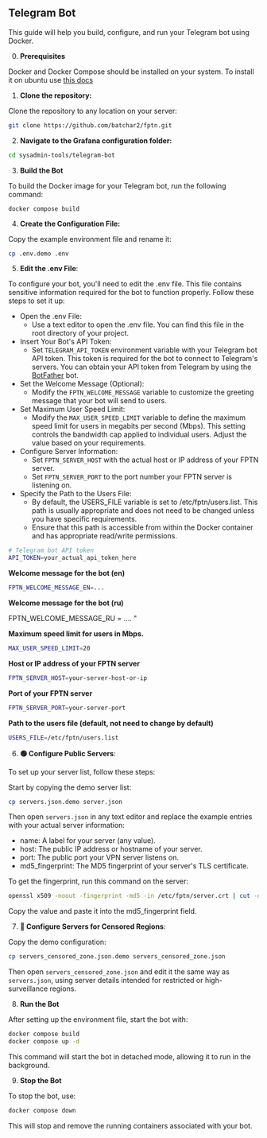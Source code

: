 ## Telegram Bot

This guide will help you build, configure, and run your Telegram bot using Docker.

0. **Prerequisites**

Docker and Docker Compose should be installed on your system. To install it on ubuntu use [this docs](https://docs.docker.com/engine/install/ubuntu/)

1. **Clone the repository:**

Clone the repository to any location on your server:

```bash
git clone https://github.com/batchar2/fptn.git
```

2. **Navigate to the Grafana configuration folder:**

```bash
cd sysadmin-tools/telegram-bot
```

3. **Build the Bot**

To build the Docker image for your Telegram bot, run the following command:

```
docker compose build
```


4. **Create the Configuration File:**

Copy the example environment file and rename it:

```bash
cp .env.demo .env
```

5. **Edit the .env File**:

To configure your bot, you'll need to edit the .env file. This file contains sensitive information required for the bot to function properly. Follow these steps to set it up:

-  Open the .env File:
    - Use a text editor to open the .env file. You can find this file in the root directory of your project.
- Insert Your Bot's API Token:
    - Set `TELEGRAM_API_TOKEN` environment variable with your Telegram bot API token. This token is required for the bot to connect to Telegram's servers. You can obtain your API token from Telegram by using the [BotFather](https://t.me/BotFather) bot.
- Set the Welcome Message (Optional):
    - Modify the `FPTN_WELCOME_MESSAGE` variable to customize the greeting message that your bot will send to users.
- Set Maximum User Speed Limit:
    - Modify the `MAX_USER_SPEED_LIMIT` variable to define the maximum speed limit for users in megabits per second (Mbps). This setting controls the bandwidth cap applied to individual users. Adjust the value based on your requirements.
- Configure Server Information:
    - Set `FPTN_SERVER_HOST` with the actual host or IP address of your FPTN server.
    - Set `FPTN_SERVER_PORT` to the port number your FPTN server is listening on.
- Specify the Path to the Users File:
    - By default, the USERS_FILE variable is set to /etc/fptn/users.list. This path is usually appropriate and does not need to be changed unless you have specific requirements.
    - Ensure that this path is accessible from within the Docker container and has appropriate read/write permissions.

```bash
# Telegram bot API token
API_TOKEN=your_actual_api_token_here
````

**Welcome message for the bot (en)**

```bash
FPTN_WELCOME_MESSAGE_EN=...
```

**Welcome message for the bot (ru)**

FPTN_WELCOME_MESSAGE_RU = ....
"

**Maximum speed limit for users in Mbps.**

```bash
MAX_USER_SPEED_LIMIT=20
```

**Host or IP address of your FPTN server**

```bash
FPTN_SERVER_HOST=your-server-host-or-ip
```

**Port of your FPTN server**

```bash
FPTN_SERVER_PORT=your-server-port
```

**Path to the users file (default, not need to change by default)**

```bash
USERS_FILE=/etc/fptn/users.list
```


6. **🟢 Configure Public Servers**:

To set up your server list, follow these steps:

Start by copying the demo server list:

```bash
cp servers.json.demo server.json
```

Then open `servers.json` in any text editor and replace the example entries with your actual server information:

- name: A label for your server (any value).
- host: The public IP address or hostname of your server.
- port: The public port your VPN server listens on.
- md5_fingerprint: The MD5 fingerprint of your server's TLS certificate.

To get the fingerprint, run this command on the server:

```bash
openssl x509 -noout -fingerprint -md5 -in /etc/fptn/server.crt | cut -d'=' -f2 | tr -d ':' | tr 'A-F' 'a-f'
```

Copy the value and paste it into the md5_fingerprint field.

7. **🔴 Configure Servers for Censored Regions**:

Copy the demo configuration:

```bash
cp servers_censored_zone.json.demo servers_censored_zone.json
```

Then open `servers_censored_zone.json` and edit it the same way as `servers.json`, using server details intended for restricted or high-surveillance regions.


8. **Run the Bot**

After setting up the environment file, start the bot with:

```bash
docker compose build
docker compose up -d
```

This command will start the bot in detached mode, allowing it to run in the background.

9. **Stop the Bot**

To stop the bot, use:

```bash
docker compose down
```

This will stop and remove the running containers associated with your bot.

